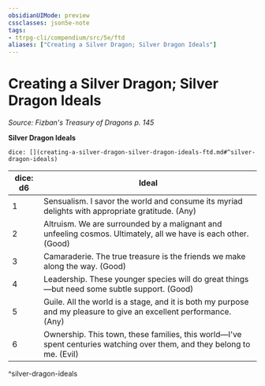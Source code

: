 ```yaml
---
obsidianUIMode: preview
cssclasses: json5e-note
tags:
- ttrpg-cli/compendium/src/5e/ftd
aliases: ["Creating a Silver Dragon; Silver Dragon Ideals"]
---
```

# Creating a Silver Dragon; Silver Dragon Ideals
*Source: Fizban's Treasury of Dragons p. 145* 

**Silver Dragon Ideals**

`dice: [](creating-a-silver-dragon-silver-dragon-ideals-ftd.md#^silver-dragon-ideals)`

| dice: d6 | Ideal |
|----------|-------|
| 1 | Sensualism. I savor the world and consume its myriad delights with appropriate gratitude. (Any) |
| 2 | Altruism. We are surrounded by a malignant and unfeeling cosmos. Ultimately, all we have is each other. (Good) |
| 3 | Camaraderie. The true treasure is the friends we make along the way. (Good) |
| 4 | Leadership. These younger species will do great things—but need some subtle support. (Good) |
| 5 | Guile. All the world is a stage, and it is both my purpose and my pleasure to give an excellent performance. (Any) |
| 6 | Ownership. This town, these families, this world—I've spent centuries watching over them, and they belong to me. (Evil) |
^silver-dragon-ideals